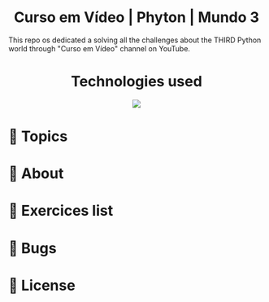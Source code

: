 <h1 align="center"> Curso em Vídeo | Phyton | Mundo 3 </h1>
<p>  This repo os dedicated a solving all the challenges about the THIRD Python world through "Curso em Vídeo" channel on YouTube. </p>



<h1 align="center">Technologies used </h1>
<p align="center">
  <a href="https://www.python.org/about/">
      <img src="https://img.shields.io/badge/Python-3.9.7-purple">
  </a>
</p>
  

  
# :pushpin: Topics
# :rocket: About
# :memo: Exercices list
# :bug: Bugs
# :closed_book: License
